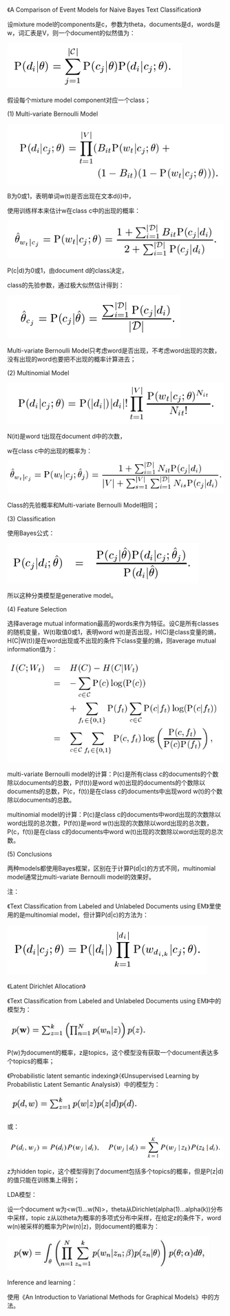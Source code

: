 《A Comparison of Event Models for Naive Bayes Text Classification》

设mixture model的components是c，参数为theta，documents是d，words是w，词汇表是V，则一个document的似然值为：

![image](https://github.com/nicheng0019/Paper-Record/blob/master/image/181.png)
 
假设每个mixture model component对应一个class；

(1)	Multi-variate Bernoulli Model

![image](https://github.com/nicheng0019/Paper-Record/blob/master/image/182.png)

B为0或1，表明单词w(t)是否出现在文本d(i)中，

使用训练样本来估计w在class c中的出现的概率：

![image](https://github.com/nicheng0019/Paper-Record/blob/master/image/183.png)

P(c|d)为0或1，由document d的class决定，

class的先验参数，通过极大似然估计得到：

![image](https://github.com/nicheng0019/Paper-Record/blob/master/image/184.png)

Multi-variate Bernoulli Model只考虑word是否出现，不考虑word出现的次数，没有出现的word也要把不出现的概率计算进去；

(2)	Multinomial Model

![image](https://github.com/nicheng0019/Paper-Record/blob/master/image/185.png)

N(it)是word t出现在document d中的次数，

w在class c中的出现的概率为：

![image](https://github.com/nicheng0019/Paper-Record/blob/master/image/186.png)

Class的先验概率和Multi-variate Bernoulli Model相同；

(3)	Classification

使用Bayes公式：

![image](https://github.com/nicheng0019/Paper-Record/blob/master/image/187.png)

所以这种分类模型是generative model。

(4)	Feature Selection

选择average mutual information最高的words来作为特征。设C是所有classes的随机变量，W(t)取值0或1，表明word w(t)是否出现，H(C)是class变量的熵，H(C|W(t))是在word出现或不出现的条件下class变量的熵，则average mutual information值为：

![image](https://github.com/nicheng0019/Paper-Record/blob/master/image/188.png)

multi-variate Bernoulli model的计算：P(c)是所有class c的documents的个数除以documents的总数，P(f(t))是word w(t)出现的documents的个数除以documents的总数，P(c，f(t))是在class c的documents中出现word w(t)的个数除以documents的总数。

multinomial model的计算：P(c)是class c的documents中word出现的次数除以word出现的总次数，P(f(t))是word w(t)出现的次数除以word出现的总次数，P(c，f(t))是在class c的documents中word w(t)出现的次数除以word出现的总次数。

(5)	Conclusions

两种models都使用Bayes框架，区别在于计算P(d|c)的方式不同，multinomial model通常比multi-variate Bernoulli model的效果好。

注：

《Text Classification from Labeled and Unlabeled Documents using EM》里使用的是multinomial model，但计算P(d|c)的方法为：

![image](https://github.com/nicheng0019/Paper-Record/blob/master/image/189.png)


《Latent Dirichlet Allocation》

《Text Classification from Labeled and Unlabeled Documents using EM》中的模型为：

![image](https://github.com/nicheng0019/Paper-Record/blob/master/image/190.png)

P(w)为document的概率，z是topics，这个模型没有获取一个document表达多个topics的概率；

《Probabilistic latent semantic indexing》（《Unsupervised Learning by Probabilistic Latent Semantic Analysis》）中的模型为：

![image](https://github.com/nicheng0019/Paper-Record/blob/master/image/191.png)

或：

![image](https://github.com/nicheng0019/Paper-Record/blob/master/image/192.png)

z为hidden topic，这个模型得到了document包括多个topics的概率，但是P(z|d)的值只能在训练集上得到；

LDA模型：

设一个document w为<w(1)…w(N)>，theta从Dirichlet(alpha(1)…alpha(k))分布中采样，topic z从以theta为概率的多项式分布中采样，在给定z的条件下，word w(n)被采样的概率为P(w(n)|z)，则document的概率为：

![image](https://github.com/nicheng0019/Paper-Record/blob/master/image/193.png)

Inference and learning：

使用《An Introduction to Variational Methods for Graphical Models》中的方法。


